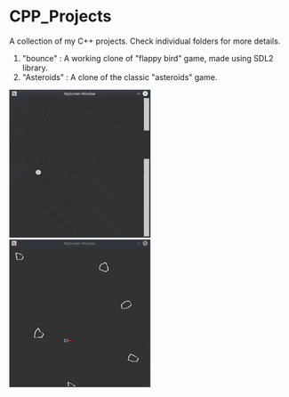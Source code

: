 # CPP_Projects
A collection of my C++ projects. Check individual folders for more details.
1. "bounce" : A working clone of "flappy bird" game, made using SDL2 library.
2. "Asteroids" : A clone of the classic "asteroids" game.

![](https://github.com/adityapande-1995/CPP_Projects/blob/master/bounce/bounce.gif)
![](https://github.com/adityapande-1995/CPP_Projects/blob/master/Asteroids/ast.gif)


